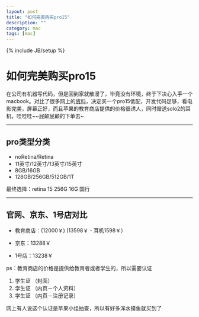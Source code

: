 ```yaml
---
layout: post
title: "如何完美购买pro15"
description: ""
category: mac
tags: [mac]
---
```

{% include JB/setup %}

如何完美购买pro15
============

在公司有机器写代码，但是回到家就散漫了，毕竟没有环境，终于下决心入手一个macbook。对比了很多网上的[资料](http://www.pcpop.com/doc/0/988/988512.shtml)，决定买一个pro15低配，开发代码足够，看电影完美，屏幕正好，而且苹果的教育商店提供的价格很诱人，同时赠送solo2的耳机，哇哇哇~~屁颠屁颠的下单去~

-------------------------------------------------------

## pro类型分类 

 - noRetina/Retina      
 - 11英寸/12英寸/13英寸/15英寸
 - 8GB/16GB
 - 128GB/256GB/512GB/1T

最终选择：retina 15 256G  16G 国行


-------------------------------------------------------

## 官网、京东、1号店对比

- 教育商店：(12000￥) (13598￥ - 耳机1598￥）

- 京东：13288￥

- 1号店：13238￥

ps：教育商店的价格是提供给教育者或者学生的，所以需要认证

 1. 学生证 （封面） 
 2. 学生证 （内页－个人资料） 
 3. 学生证 （内页－注册记录） 

网上有人说这个认证是苹果小组抽查，所以有好多浑水摸鱼就买到了


